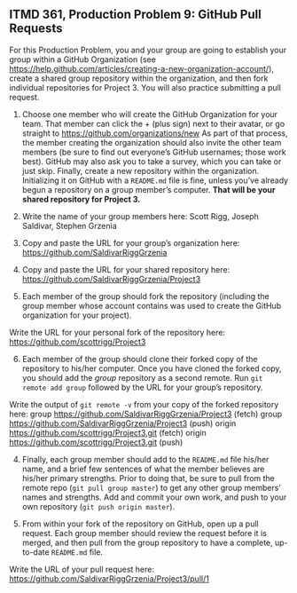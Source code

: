 ## ITMD 361, Production Problem 9: GitHub Pull Requests

For this Production Problem, you and your group are going to establish your group within a GitHub Organization (see https://help.github.com/articles/creating-a-new-organization-account/), create a shared group repository within the organization, and then fork individual repositories for Project 3. You will also practice submitting a pull request.

1. Choose one member who will create the GitHub Organization for your team. 
That member can click the + (plus sign) next to their avatar, or go straight to
 https://github.com/organizations/new As part of that process, the member creating the 
 organization should also invite the other team members (be sure to find out everyone’s GitHub usernames; 
 those work best). GitHub may also ask you to take a survey, which you can take or just skip.
 Finally, create a new repository within the organization. 
 Initializing it on GitHub with a `README.md` file is fine, 
 unless you’ve already begun a repository on a group member’s computer. 
 **That will be your shared repository for Project 3.**

2. Write the name of your group members here: Scott Rigg, Joseph Saldivar, Stephen Grzenia

3. Copy and paste the URL for your group’s organization here: https://github.com/SaldivarRiggGrzenia

4. Copy and paste the URL for your shared repository here: https://github.com/SaldivarRiggGrzenia/Project3

5. Each member of the group should fork the repository 
(including the group member whose account contains was used to create the GitHub organization for your project).

Write the URL for your personal fork of the repository here: https://github.com/scottrigg/Project3

6. Each member of the group should clone their forked copy of the repository to his/her computer. 
Once you have cloned the forked copy, you should add the *group* repository as a second remote. 
Run `git remote add group` followed by the URL for your group’s repository.

Write the output of `git remote -v` from your copy of the forked repository here: 
group   https://github.com/SaldivarRiggGrzenia/Project3 (fetch)
group   https://github.com/SaldivarRiggGrzenia/Project3 (push)
origin  https://github.com/scottrigg/Project3.git (fetch)
origin  https://github.com/scottrigg/Project3.git (push)


4. Finally, each group member should add to the `README.md` file his/her name, 
and a brief few sentences of what the member believes are his/her primary strengths. 
Prior to doing that, be sure to pull from the remote repo (`git pull group master`) 
to get any other group members’ names and strengths. 
Add and commit your own work, and push to your own repository (`git push origin master`).

5. From within your fork of the repository on GitHub, open up a pull request. Each group member should review the request before it is merged, and then pull from the group repository to have a complete, up-to-date `README.md` file.

Write the URL of your pull request here: https://github.com/SaldivarRiggGrzenia/Project3/pull/1
